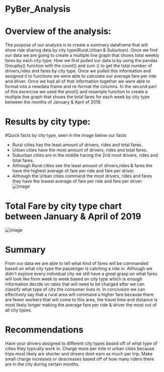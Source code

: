 # PyBer_Analysis

# Overview of the analysis:

The purpose of our analysis is to create a summary dataframe that will show ride sharing data by city type(Rural,Urban & Suburban). Once we find our data we are going to create a multiple line graph that shows total weekly fares by each city type. How we first pulled our data is by using the pandas Groupby() function with the count() and sum () to get the total number of drivers,rides and fares by city type. Once we pulled this information and assigned it to functions we were able to calculate our average fare per ride and driver. Once we had all of that information together we were able to format into a newdata frame and re-format the columns. In the second part of this excercise we used the pivot() and resample function to create a multiple line graph that shows the total fares for each week by city type between the months of January & April of 2019.

# Results by city type:

#Quick facts by city type, seen in the image below our facts

* Rural cities has the least amount of drivers, rides and total fares.
* Urban cities have the most amount of drivers, rides and total fares.
* Suburban cities are in the middle having the 2nd most drivers, rides and total fares.
* Although Rural cities see the least amount of drivers,rides & fares the have the highest average of fare per ride and fare per driver.
* Although the Urban cities command the most drivers, rides and fares they have the lowest average of fare per ride and fare per driver.
![image](https://user-images.githubusercontent.com/95143562/152689574-5744feb6-e631-47a3-933f-6c26a5ff3f02.png)
# Total Fare by city type chart between January & April of 2019
![image](https://user-images.githubusercontent.com/95143562/152689600-1e2a7977-be1f-4910-85f3-4f74f7b4dfeb.png)

# Summary
From our data we are able to tell what kind of fares will be commanded based on what city type the passenger is catching a ride in. Although we didn't explore every individual city we still have a great grasp on what fares will look like from week to week based on city type which is enough information decide on rates that will need to be charged after we can classify what type of city the consumer lives in. In conclusion we can effectively say that a rural area will command a higher fare because there are fewer workers that will come to this area, the travel time and distance is most likely longer making the average fare per ride & driver the most out of all city types.

# Recommendations
Have your drivers assigned to different city types based off of what type of cities they typically work in.
Charge more per mile in urban cities because trips most likely are shorter and drivers dont earn as much per trip.
Make small charge increases or descreases based off of how many riders there are in the city during certain months.
